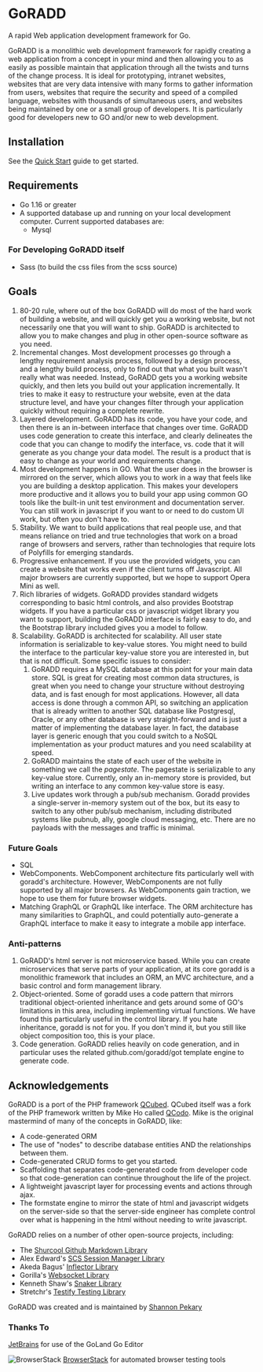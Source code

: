 # GoRADD
A rapid Web application development framework for Go.

GoRADD is a monolithic web development framework for rapidly creating a web application from a concept
in your mind and then allowing you to as easily as possible maintain that application through
all the twists and turns of the change process. It is ideal for prototyping, intranet websites,
websites that are very data intensive with many forms to gather information from users,
websites that require the security and speed of a compiled language, websites with thousands of
simultaneous users, and websites being maintained by one or a small group of developers. It is
particularly good for developers new to GO and/or new to web development.

## Installation
See the [Quick Start](doc/quickstart.md) guide to get started.

## Requirements
- Go 1.16 or greater
- A supported database up and running on your local development computer. 
Current supported databases are:
    - Mysql

### For Developing GoRADD itself
- Sass (to build the css files from the scss source)

## Goals
1) 80-20 rule, where out of the box GoRADD will do most of the hard work of building a website, and
will quickly get you a working website, but not necessarily one that you will want to ship.
GoRADD is architected to allow you to make changes and plug in other open-source 
software as you need.
1) Incremental changes. Most development processes go through a lengthy requirement analysis process,
followed by a design process, and a lengthy build process, only to find out that what you built wasn't 
really what was needed. Instead, GoRADD gets you a working website quickly, and then lets you build out
your application incrementally. It
tries to make it easy to restructure your website, even
at the data structure level, and have your changes filter through your application quickly without
requiring a complete rewrite. 
1) Layered development. GoRADD has its code, you have your code, and then there is an in-between
interface that changes over time. GoRADD uses code generation to create this interface, and clearly
delineates the code that you can change to modify the interface, vs. code that it will generate as you
change your data model. The result is a product that is easy to change as your world and
requirements change.
1) Most development happens in GO. What the user does in the browser is mirrored on the
server, which allows you to work in a way that feels like you are building a desktop application. This
makes your developers more productive and it allows you to build your app using common GO tools like
the built-in unit test environment and documentation server. You can still work in javascript if you
want to or need to do custom UI work, but often you don't have to.
1) Stability. We want to build applications that real people use, and that means reliance on tried
and true technologies that work on a broad range of browsers and servers, rather than technologies
that require lots of Polyfills for emerging standards.
1) Progressive enhancement. If you use the provided widgets, you can create a website
that works even if the client turns off Javascript. All major browsers are currently supported,
but we hope to support Opera Mini as well.
1) Rich libraries of widgets. GoRADD provides standard widgets corresponding to 
basic html controls, and also provides Bootstrap widgets. If you have a particular
css or javascript widget library you want to support, building the GoRADD
interface is fairly easy to do, and the Bootstrap library included gives you a 
model to follow.
1) Scalability. GoRADD is architected for scalability. All user state information is serializable
to key-value stores. You might need to build the interface to the particular key-value store you
are interested in, but that is not difficult. Some specific issues to consider:
    1. GoRADD requires a MySQL database at this point for your main data store. 
        SQL is great for creating most common data
           structures, is great when you need to change your structure without destroying data, and
           is fast enough for most applications. However, all data access is done through a common API,
           so switching an application that is already written to another SQL database like Postgresql, Oracle, or any
            other database is very straight-forward
           and is just a matter of implementing the database layer. In fact, the database layer is generic
           enough that you could switch to a NoSQL implementation
           as your product matures and you need scalability at speed.
    2. GoRADD maintains the state of each user of the website in something we call the *pagestate*.
       The pagestate is serializable to any key-value store. Currently, only an in-memory store is
       provided, but writing an interface to any common key-value store is easy.
    3. Live updates work through a pub/sub mechanism. Goradd provides a single-server in-memory 
       system out of the box, but its easy to switch to any other pub/sub mechanism, including 
       distributed systems like pubnub, ally, google cloud messaging, etc. There are no payloads
       with the messages and traffic is minimal.

### Future Goals
* SQL
* WebComponents. WebComponent architecture fits particularly well with goradd's architecture. However,
WebComponents are not fully supported by all major browsers. As WebComponents gain traction, we hope
to use them for future browser widgets.
* Matching GraphQL or GraphQL like interface. The ORM architecture has many similarities to
GraphQL, and could potentially auto-generate a GraphQL interface to make it easy to integrate
a mobile app interface. 

### Anti-patterns
1) GoRADD's html server is not microservice based. 
While you can create microservices that serve parts of your application, at its
core goradd is a monolithic framework that includes an ORM, an MVC architecture, and a basic control
and form management library. 
2) Object-oriented. Some of goradd uses a code pattern that mirrors traditional object-oriented
inheritance and gets around some of GO's limitations in this area, including implementing 
virtual functions. We have found this particularly useful in the control library.
If you hate inheritance, goradd is not for you. If you don't mind it, but you still
like object composition too, this is your place.
3) Code generation. GoRADD relies heavily on code generation, and in particular uses the
related github.com/goradd/got template engine to generate code.

## Acknowledgements
GoRADD is a port of the PHP framework [QCubed](https://github.com/qcubed/qcubed). QCubed itself was a 
fork of the PHP framework written by Mike Ho called [QCodo](https://github.com/qcodo/qcodo).
Mike is the original mastermind of many of the concepts in GoRADD, like:
- A code-generated ORM
- The use of "nodes" to describe database entities AND the relationships between them.
- Code-generated CRUD forms to get you started.
- Scaffolding that separates code-generated code from developer code so that code-generation
can continue throughout the life of the project.
- A lightweight javascript layer for processing events and actions through ajax.
- The formstate engine to mirror the state of html and javascript widgets on the server-side
so that the server-side engineer has complete control over what is happening in the html without
needing to write javascript.

GoRADD relies on a number of other open-source projects, including:
- The [Shurcool Github Markdown Library](https://github.com/shurcooL/github_flavored_markdown)
- Alex Edward's [SCS Session Manager Library](https://github.com/alexedwards/scs)
- Akeda Bagus' [Inflector Library](https://github.com/gedex/inflector)
- Gorilla's [Websocket Library](https://github.com/gorilla/websocket)
- Kenneth Shaw's [Snaker Library](https://github.com/kenshaw/snaker)
- Stretchr's [Testify Testing Library](https://github.com/stretchr/testify)

GoRADD was created and is maintained by [Shannon Pekary](https://github.com/spekary)

### Thanks To
[JetBrains](https://www.jetbrains.com/go) for use of the GoLand Go Editor

![BrowserStack](https://d3but80xmlhqzj.cloudfront.net/production/images/static/header/bstack-logo.svg) 
[BrowserStack](http://browserstack.com) for automated browser testing tools
